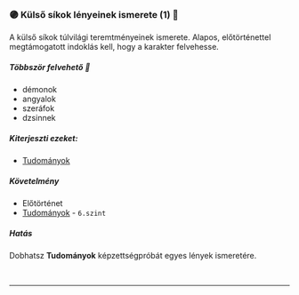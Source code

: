 ### 🟣 Külső síkok lényeinek ismerete (1) 🔁

A külső síkok túlvilági teremtményeinek ismerete. Alapos, előtörténettel megtámogatott indoklás kell, hogy a karakter felvehesse.

##### Többször felvehető 🔁

- démonok
- angyalok
- szeráfok
- dzsinnek

##### Kiterjeszti ezeket:
- [Tudományok](../kepzettsegek/tudomanyok.md)

##### Követelmény

- Előtörténet
- [Tudományok](app://obsidian.md/kepzettsegek/tudomanyok.md) - `6.szint`

##### Hatás

Dobhatsz **Tudományok** képzettségpróbát egyes lények ismeretére.

<br />

---

